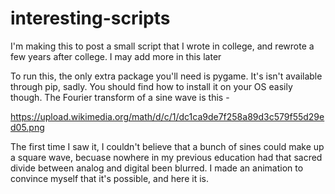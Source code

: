 # interesting-scripts
I'm making this to post a small script that I wrote in college, and rewrote a few years after college. I may add more in this later

To run this, the only extra package you'll need is pygame. It's isn't available through pip, sadly. You should find how to install it on your OS easily though.
The Fourier transform of a sine wave is this - 

https://upload.wikimedia.org/math/d/c/1/dc1ca9de7f258a89d3c579f55d29ed05.png

The first time I saw it, I couldn't believe that a bunch of sines could make up a square wave, becuase nowhere in my previous education had that sacred divide between analog and digital been blurred. I made an animation to convince myself that it's possible, and here it is.
